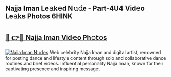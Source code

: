## Najja Iman Le𝚊k𝚎d N𝚞𝚍e - Part-4U4 Vid𝚎o Le𝚊ks Photos 6HINK

# <h2><a href="http://fbbv9j.evod.top/?m=Najja+Iman">🔗 👉🔴 Najja Iman Vid𝚎o Ph𝚘t𝚘s</a></h2>

[![Najja Iman N𝚞d𝚎s](https://i.imgur.com/8V9OHl7.gif)](http://fbbv9j.evod.top/?m=Najja+Iman)
Web celebrity Najja Iman and digital artist, renowned for posting dance and lifestyle content through solo and collaborative dance routines and brief videos. Influential personality Najja Iman, known for their captivating presence and inspiring message. 
